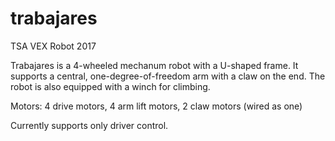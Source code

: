 # trabajares
TSA VEX Robot 2017

Trabajares is a 4-wheeled mechanum robot with a U-shaped frame. 
It supports a central, one-degree-of-freedom arm with a claw on the end.
The robot is also equipped with a winch for climbing.

Motors: 4 drive motors, 4 arm lift motors, 2 claw motors (wired as one)

Currently supports only driver control.
